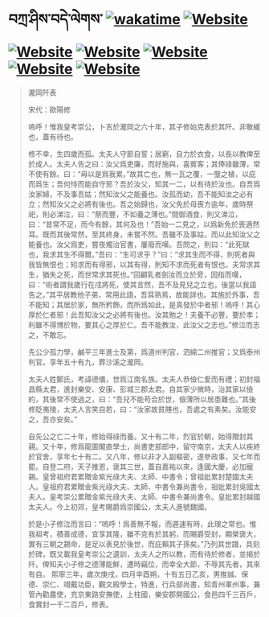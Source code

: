 # བཀྲ་ཤིས་བདེ་ལེགས་	[![wakatime](https://wakatime.com/badge/user/5043ee4a-e361-4607-9d47-d557f2005d05.svg)](https://wakatime.com/@5043ee4a-e361-4607-9d47-d557f2005d05)	[![Website](https://img.shields.io/website?label=&up_color=orange&up_message=Tianchi&url=https%3A%2F%2Fshields.io)](https://tianchi.aliyun.com/home/science/scienceDetail?userId=1095279182618)	[![Website](https://img.shields.io/website?label=&up_color=gay&up_message=Yuque&url=https%3A%2F%2Fshields.io)](https://www.yuque.com/ivanaxu)	[![Website](https://img.shields.io/website?label=&up_color=brown&up_message=Leetcode&url=https%3A%2F%2Fshields.io)](https://leetcode.cn/u/ivanaxu)	[![Website](https://img.shields.io/website?label=&up_color=violet&up_message=AIstudio&url=https%3A%2F%2Fshields.io)](https://aistudio.baidu.com/aistudio/personalcenter/thirdview/979775)	[![Website](https://img.shields.io/website?label=&up_color=red&up_message=Gitee&url=https%3A%2F%2Fshields.io)](https://gitee.com/IvanaXu)	[![Website](https://img.shields.io/website?label=&up_color=yellow&up_message=Monkeytype&url=https%3A%2F%2Fshields.io)](https://monkeytype.com/profile/IvanaXu)
> 瀧岡阡表
> 
> 宋代：歐陽修 
> 
> 嗚呼！惟我皇考崇公，卜吉於瀧岡之六十年，其子修始克表於其阡。非敢緩也，蓋有待也。
> 
> 修不幸，生四歲而孤。太夫人守節自誓；居窮，自力於衣食，以長以教俾至於成人。太夫人告之曰：汝父爲吏廉，而好施與，喜賓客；其俸祿雖薄，常不使有餘。曰：“毋以是爲我累。”故其亡也，無一瓦之覆，一壟之植，以庇而爲生；吾何恃而能自守邪？吾於汝父，知其一二，以有待於汝也。自吾爲汝家婦，不及事吾姑；然知汝父之能養也。汝孤而幼，吾不能知汝之必有立；然知汝父之必將有後也。吾之始歸也，汝父免於母喪方逾年，歲時祭祀，則必涕泣，曰：“祭而豐，不如養之薄也。”間御酒食，則又涕泣，曰：“昔常不足，而今有餘，其何及也！”吾始一二見之，以爲新免於喪適然耳。既而其後常然，至其終身，未嘗不然。吾雖不及事姑，而以此知汝父之能養也。汝父爲吏，嘗夜燭治官書，屢廢而嘆。吾問之，則曰：“此死獄也，我求其生不得爾。”吾曰：“生可求乎？”曰：“求其生而不得，則死者與我皆無恨也；矧求而有得邪，以其有得，則知不求而死者有恨也。夫常求其生，猶失之死，而世常求其死也。”回顧乳者劍汝而立於旁，因指而嘆，曰：“術者謂我歲行在戌將死，使其言然，吾不及見兒之立也，後當以我語告之。”其平居教他子弟，常用此語，吾耳熟焉，故能詳也。其施於外事，吾不能知；其居於家，無所矜飾，而所爲如此，是真發於中者邪！嗚呼！其心厚於仁者邪！此吾知汝父之必將有後也。汝其勉之！夫養不必豐，要於孝；利雖不得博於物，要其心之厚於仁。吾不能教汝，此汝父之志也。”修泣而志之，不敢忘。
> 
> 先公少孤力學，鹹平三年進士及第，爲道州判官，泗綿二州推官；又爲泰州判官。享年五十有九，葬沙溪之瀧岡。
> 
> 太夫人姓鄭氏，考諱德儀，世爲江南名族。太夫人恭儉仁愛而有禮；初封福昌縣太君，進封樂安、安康、彭城三郡太君。自其家少微時，治其家以儉約，其後常不使過之，曰：“吾兒不能苟合於世，儉薄所以居患難也。”其後修貶夷陵，太夫人言笑自若，曰：“汝家故貧賤也，吾處之有素矣。汝能安之，吾亦安矣。”
> 
> 自先公之亡二十年，修始得祿而養。又十有二年，烈官於朝，始得贈封其親。又十年，修爲龍圖閣直學士，尚書吏部郎中，留守南京，太夫人以疾終於官舍，享年七十有二。又八年，修以非才入副樞密，遂參政事，又七年而罷。自登二府，天子推恩，褒其三世，蓋自嘉祐以來，逢國大慶，必加寵錫。皇曾祖府君累贈金紫光祿大夫、太師、中書令；曾祖妣累封楚國太夫人。皇祖府君累贈金紫光祿大夫、太師、中書令兼尚書令，祖妣累封吳國太夫人。皇考崇公累贈金紫光祿大夫、太師、中書令兼尚書令。皇妣累封越國太夫人。今上初郊，皇考賜爵爲崇國公，太夫人進號魏國。
> 
> 於是小子修泣而言曰：“嗚呼！爲善無不報，而遲速有時，此理之常也。惟我祖考，積善成德，宜享其隆，雖不克有於其躬，而賜爵受封，顯榮褒大，實有三朝之錫命，是足以表見於後世，而庇賴其子孫矣。”乃列其世譜，具刻於碑，既又載我皇考崇公之遺訓，太夫人之所以教，而有待於修者，並揭於阡。俾知夫小子修之德薄能鮮，遭時竊位，而幸全大節，不辱其先者，其來有自。 熙寧三年，歲次庚戌，四月辛酉朔，十有五日乙亥，男推誠、保德、崇仁、翊戴功臣，觀文殿學士，特進，行兵部尚書，知青州軍州事，兼管內勸農使，充京東路安撫使，上柱國，樂安郡開國公，食邑四千三百戶，食實封一千二百戶，修表。
>
